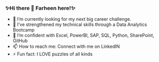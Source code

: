 ### ✨Hi there 👋 Farheen here!✨

- 🔭 I’m currently looking for my next big career challenge.
- 🌱 I’ve strengthened my technical skills through a Data Analytics Bootcamp 
- 👯 I’m confident with Excel, PowerBI, SAP, SQL, Python, SharePoint, GitHub 
- 📫 How to reach me: Connect with me on LinkedIN
- ⚡ Fun fact: I LOVE puzzles of all kinds


